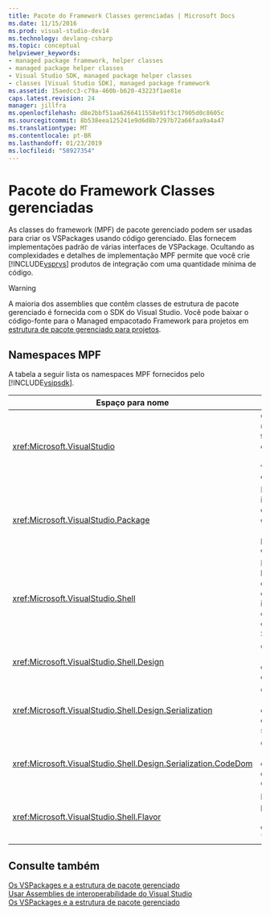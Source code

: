 ```yaml
---
title: Pacote do Framework Classes gerenciadas | Microsoft Docs
ms.date: 11/15/2016
ms.prod: visual-studio-dev14
ms.technology: devlang-csharp
ms.topic: conceptual
helpviewer_keywords:
- managed package framework, helper classes
- managed package helper classes
- Visual Studio SDK, managed package helper classes
- classes [Visual Studio SDK], managed package framework
ms.assetid: 15aedcc3-c79a-460b-b620-43223f1ae81e
caps.latest.revision: 24
manager: jillfra
ms.openlocfilehash: d8e2bbf51aa6266411558e91f3c17905d0c8605c
ms.sourcegitcommit: 8b538eea125241e9d6d8b7297b72a66faa9a4a47
ms.translationtype: MT
ms.contentlocale: pt-BR
ms.lasthandoff: 01/23/2019
ms.locfileid: "58927354"
---
```

# <a name="managed-package-framework-classes"></a>Pacote do Framework Classes gerenciadas
As classes do framework (MPF) de pacote gerenciado podem ser usadas para criar os VSPackages usando código gerenciado. Elas fornecem implementações padrão de várias interfaces de VSPackage. Ocultando as complexidades e detalhes de implementação MPF permite que você crie [!INCLUDE[vsprvs](../includes/vsprvs-md.md)] produtos de integração com uma quantidade mínima de código.  
  
> [!WARNING]
>  A maioria dos assemblies que contêm classes de estrutura de pacote gerenciado é fornecida com o SDK do Visual Studio. Você pode baixar o código-fonte para o Managed empacotado Framework para projetos em [estrutura de pacote gerenciado para projetos](http://mpfproj11.codeplex.com/).  
  
## <a name="mpf-namespaces"></a>Namespaces MPF  
 A tabela a seguir lista os namespaces MPF fornecidos pelo [!INCLUDE[vsipsdk](../includes/vsipsdk-md.md)].  
  
|Espaço para nome|Conteúdo|  
|----------------|--------------|  
|<xref:Microsoft.VisualStudio>|Contém classes úteis para tratamento de erros COM, [!INCLUDE[vsprvs](../includes/vsprvs-md.md)] windows Win32 e constantes.|  
|<xref:Microsoft.VisualStudio.Package>|Inclui os invólucros de código gerenciado para [!INCLUDE[vsprvs](../includes/vsprvs-md.md)] projetos, editores e MSBuild.|  
|<xref:Microsoft.VisualStudio.Shell>|Inclui classes de base MPF dos quais você pode derivar uma implementação de muitos objetos comuns do Visual Studio.|  
|<xref:Microsoft.VisualStudio.Shell.Design>|Contém [!INCLUDE[vsprvs](../includes/vsprvs-md.md)] extensões do designer.|  
|<xref:Microsoft.VisualStudio.Shell.Design.Serialization>|Contém [!INCLUDE[vsprvs](../includes/vsprvs-md.md)] extensões do designer de serialização.|  
|<xref:Microsoft.VisualStudio.Shell.Design.Serialization.CodeDom>|Contém [!INCLUDE[vsprvs](../includes/vsprvs-md.md)] extensões do designer de CodeDom.|  
|<xref:Microsoft.VisualStudio.Shell.Flavor>|Dá suporte a projeto subtipos (também conhecido como "tipos").|  
  
## <a name="see-also"></a>Consulte também  
 [Os VSPackages e a estrutura de pacote gerenciado](../misc/vspackages-and-the-managed-package-framework.md)   
 [Usar Assemblies de interoperabilidade do Visual Studio](../extensibility/internals/using-visual-studio-interop-assemblies.md)   
 [Os VSPackages e a estrutura de pacote gerenciado](../misc/vspackages-and-the-managed-package-framework.md)